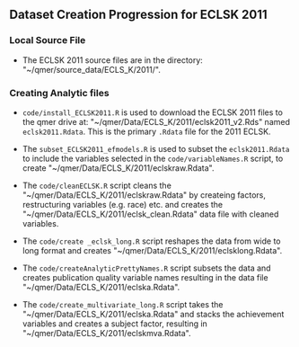 

## Dataset Creation Progression for ECLSK 2011

### Local Source File

* The ECLSK 2011 source files are in the directory: "~/qmer/source_data/ECLS_K/2011/".


### Creating Analytic files

* `code/install_ECLSK2011.R` is used to download the ECLSK 2011 files to the qmer drive at:
   "~/qmer/Data/ECLS_K/2011/eclsk2011_v2.Rds" named `eclsk2011.Rdata`. This is the primary `.Rdata` file for the 2011 ECLSK.
   
* The `subset_ECLSK2011_efmodels.R` is used to subset the `eclsk2011.Rdata` to include the variables selected in the `code/variableNames.R` script, to create "~/qmer/Data/ECLS_K/2011/eclskraw.Rdata".

* The `code/cleanECLSK.R` script cleans the "~/qmer/Data/ECLS_K/2011/eclskraw.Rdata" by createing factors, restructuring variables (e.g. race) etc. and creates the "~/qmer/Data/ECLS_K/2011/eclsk_clean.Rdata" data file with cleaned variables.

* The `code/create _eclsk_long.R` script reshapes the data from wide to long format and creates "~/qmer/Data/ECLS_K/2011/eclsklong.Rdata".

* The `code/createAnalyticPrettyNames.R` script subsets the data and creates publication quality variable names resulting in the data file "~/qmer/Data/ECLS_K/2011/eclska.Rdata".

* The `code/create_multivariate_long.R` script takes the "~/qmer/Data/ECLS_K/2011/eclska.Rdata" and stacks the achievement variables and creates a subject factor, resulting in "~/qmer/Data/ECLS_K/2011/eclskmva.Rdata".



